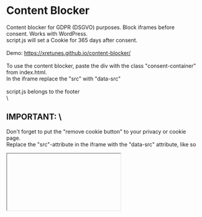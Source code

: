 # Content Blocker
Content blocker for GDPR (DSGVO) purposes. Block iframes before consent. Works with WordPress.\
script.js will set a Cookie for 365 days after consent.\
\
Demo: https://xretunes.github.io/content-blocker/ \
\
To use the content blocker, paste the div with the class "consent-container" from index.html. \
In the iframe replace the "src" with "data-src"\
\
script.js belongs to the footer \
\
## IMPORTANT: \
Don't forget to put the "remove cookie button" to your privacy or cookie page. \
Replace the "src"-attribute in the iframe with the "data-src" attribute, like so
<iframe data-src="ht<span>tp://</span>example.com/"></iframe>
